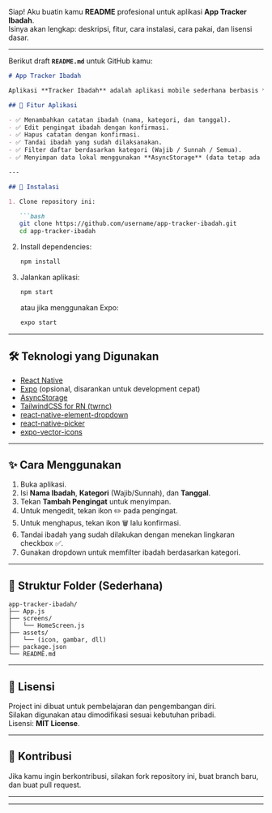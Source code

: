 Siap! Aku buatin kamu **README** profesional untuk aplikasi **App Tracker Ibadah**.  
Isinya akan lengkap: deskripsi, fitur, cara instalasi, cara pakai, dan lisensi dasar.

---

Berikut draft **`README.md`** untuk GitHub kamu:

```markdown
# App Tracker Ibadah

Aplikasi **Tracker Ibadah** adalah aplikasi mobile sederhana berbasis **React Native** untuk membantu mencatat, mengelola, dan memantau kegiatan ibadah harian, seperti shalat wajib dan ibadah sunnah.

## 📱 Fitur Aplikasi

- ✅ Menambahkan catatan ibadah (nama, kategori, dan tanggal).
- ✅ Edit pengingat ibadah dengan konfirmasi.
- ✅ Hapus catatan dengan konfirmasi.
- ✅ Tandai ibadah yang sudah dilaksanakan.
- ✅ Filter daftar berdasarkan kategori (Wajib / Sunnah / Semua).
- ✅ Menyimpan data lokal menggunakan **AsyncStorage** (data tetap ada walau aplikasi ditutup).

---

## 🚀 Instalasi

1. Clone repository ini:

   ```bash
   git clone https://github.com/username/app-tracker-ibadah.git
   cd app-tracker-ibadah
   ```

2. Install dependencies:

   ```bash
   npm install
   ```

3. Jalankan aplikasi:

   ```bash
   npm start
   ```
   atau jika menggunakan Expo:

   ```bash
   expo start
   ```

---

## 🛠️ Teknologi yang Digunakan

- [React Native](https://reactnative.dev/)
- [Expo](https://expo.dev/) (opsional, disarankan untuk development cepat)
- [AsyncStorage](https://react-native-async-storage.github.io/async-storage/)
- [TailwindCSS for RN (twrnc)](https://github.com/jaredh159/tailwind-react-native-classnames)
- [react-native-element-dropdown](https://github.com/hoaphantn7604/react-native-element-dropdown)
- [react-native-picker](https://github.com/react-native-picker/picker)
- [expo-vector-icons](https://icons.expo.dev/)

---

## ✨ Cara Menggunakan

1. Buka aplikasi.
2. Isi **Nama Ibadah**, **Kategori** (Wajib/Sunnah), dan **Tanggal**.
3. Tekan **Tambah Pengingat** untuk menyimpan.
4. Untuk mengedit, tekan ikon ✏️ pada pengingat.
5. Untuk menghapus, tekan ikon 🗑️ lalu konfirmasi.
6. Tandai ibadah yang sudah dilakukan dengan menekan lingkaran checkbox ✅.
7. Gunakan dropdown untuk memfilter ibadah berdasarkan kategori.

---

## 📂 Struktur Folder (Sederhana)

```
app-tracker-ibadah/
├── App.js
├── screens/
│   └── HomeScreen.js
├── assets/
│   └── (icon, gambar, dll)
├── package.json
└── README.md
```

---

## 📄 Lisensi

Project ini dibuat untuk pembelajaran dan pengembangan diri.  
Silakan digunakan atau dimodifikasi sesuai kebutuhan pribadi.  
Lisensi: **MIT License**.

---

## 🙌 Kontribusi

Jika kamu ingin berkontribusi, silakan fork repository ini, buat branch baru, dan buat pull request.

---

---

```
